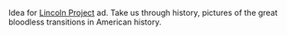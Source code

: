 Idea for <a href="https://lincolnproject.us/">Lincoln Project</a> ad. Take us through history, pictures of the great bloodless transitions in American history.  
